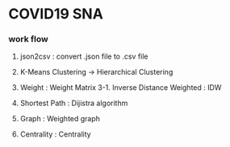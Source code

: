 # COVID19 SNA

### work flow

1. json2csv : convert .json file to .csv file

2. K-Means Clustering -> Hierarchical Clustering

3. Weight : Weight Matrix
  3-1. Inverse Distance Weighted : IDW

4. Shortest Path : Dijistra algorithm

5. Graph : Weighted graph

6. Centrality : Centrality
